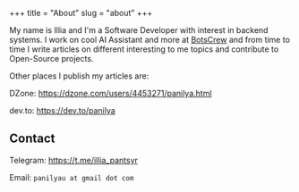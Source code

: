 +++
title = "About"
slug = "about"
+++

My name is Illia and I'm a Software Developer with interest in backend systems. I work on cool AI Assistant and more at [BotsCrew](https://botscrew.com/) and from time to time I write articles on different interesting to me topics and contribute to Open-Source projects.

Other places I publish my articles are:

DZone: <https://dzone.com/users/4453271/panilya.html>

dev.to: <https://dev.to/panilya>

## Contact

Telegram: <https://t.me/illia_pantsyr>

Email: `panilyau at gmail dot com`
